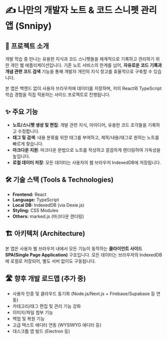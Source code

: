# ✍️ 나만의 개발자 노트 & 코드 스니펫 관리 앱 (Snnipy)

## 🌟 프로젝트 소개

개발 학습 중 만나는 유용한 지식과 코드 스니펫들을 체계적으로 기록하고 관리하기 위한 개인 웹 애플리케이션입니다. 기존 노트 서비스의 한계를 넘어, **자유로운 코드 기록과 개념 관련 코드 검색** 기능을 통해 개발자 개인의 지식 창고를 효율적으로 구축할 수 있습니다.

본 앱은 백엔드 없이 사용자 브라우저에 데이터를 저장하며, 저의 React와 TypeScript 학습 경험을 직접 적용하는 사이드 프로젝트로 진행됩니다.

## ✨ 주요 기능

-   **노트/스니펫 생성 및 편집**: 개발 관련 지식, 아이디어, 유용한 코드 조각들을 기록하고 수정합니다.
-   **태그 및 검색**: 내용 분류를 위한 태그를 부여하고, 제목/내용/태그로 원하는 노트를 빠르게 찾습니다.
-   **마크다운 지원**: 마크다운 문법으로 노트를 작성하고 깔끔하게 렌더링하여 가독성을 높입니다.
-   **로컬 데이터 저장**: 모든 데이터는 사용자의 웹 브라우저 IndexedDB에 저장됩니다.

## 🛠️ 기술 스택 (Tools & Technologies)

-   **Frontend:** React
-   **Language:** TypeScript
-   **Local DB:** IndexedDB (via Dexie.js)
-   **Styling:** CSS Modules
-   **Others:** marked.js (마크다운 렌더링)

## 🏗️ 아키텍처 (Architecture)

본 앱은 사용자 웹 브라우저 내에서 모든 기능이 동작하는 **클라이언트 사이드 SPA(Single Page Application)** 구조입니다. 모든 데이터는 브라우저의 IndexedDB에 로컬로 저장되어, 별도 서버 없이도 구동됩니다.

## 🛣️ 향후 개발 로드맵 (추가 중)

-   사용자 인증 및 클라우드 동기화 (Node.js/Next.js + Firebase/Supabase 등 연동)
-   카테고리/태그 편집 및 관리 기능 강화
-   이미지/파일 첨부 기능
-   백업 및 복원 기능
-   고급 텍스트 에디터 연동 (WYSIWYG 에디터 등)
-   데스크톱 앱 빌드 (Electron 등)

<!-- ## 🚀 시작하는 방법

1.  저장소 클론:
    ```bash
    git clone [저장소_URL_여기에_입력]
    cd your-dev-notebook
    ```
2.  의존성 설치:
    ```bash
    npm install
    ```
3.  개발 서버 실행:
    ```bash
    npm run dev
    ```
    브라우저에서 안내된 로컬 주소로 접속하면 앱이 실행됩니다. -->
